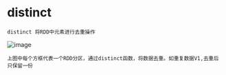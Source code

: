 # distinct 

    distinct 将RDD中元素进行去重操作
![image](https://github.com/williamzhang11/fastTech/blob/master/src/main/java/com/xiu/fastBigData/distinct/image/distinct.jpg)

    上图中每个方框代表一个RDD分区，通过distinct函数，将数据去重。如重复数据V1,去重后只保留一份


